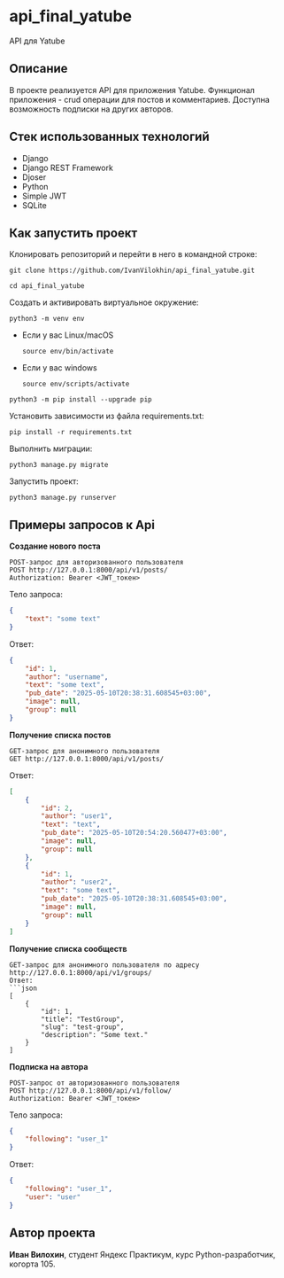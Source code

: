 # api_final_yatube
 API для Yatube

## Описание
В проекте реализуется API для приложения Yatube. Функционал приложения - crud операции для постов и комментариев.
Доступна возможность подписки на других авторов.

## Стек использованных технологий
- Django
- Django REST Framework
- Djoser
- Python
- Simple JWT
- SQLite

## Как запустить проект

Клонировать репозиторий и перейти в него в командной строке:

```
git clone https://github.com/IvanVilokhin/api_final_yatube.git

```

```
cd api_final_yatube
```

Cоздать и активировать виртуальное окружение:

```
python3 -m venv env
```

* Если у вас Linux/macOS

    ```
    source env/bin/activate
    ```

* Если у вас windows

    ```
    source env/scripts/activate
    ```

```
python3 -m pip install --upgrade pip
```

Установить зависимости из файла requirements.txt:

```
pip install -r requirements.txt
```

Выполнить миграции:

```
python3 manage.py migrate
```

Запустить проект:

```
python3 manage.py runserver
```
## Примеры запросов к Api

**Создание нового поста**
```
POST-запрос для авторизованного пользователя
POST http://127.0.0.1:8000/api/v1/posts/
Authorization: Bearer <JWT_токен>
```
Тело запроса:
```json
{
    "text": "some text"
}
```
Ответ:
```json
{
    "id": 1,
    "author": "username",
    "text": "some text",
    "pub_date": "2025-05-10T20:38:31.608545+03:00",
    "image": null,
    "group": null
}
```

**Получение списка постов**
```
GET-запрос для анонимного пользователя
GET http://127.0.0.1:8000/api/v1/posts/
```
Ответ:
```json
[
    {
        "id": 2,
        "author": "user1",
        "text": "text",
        "pub_date": "2025-05-10T20:54:20.560477+03:00",
        "image": null,
        "group": null
    },
    {
        "id": 1,
        "author": "user2",
        "text": "some text",
        "pub_date": "2025-05-10T20:38:31.608545+03:00",
        "image": null,
        "group": null
    }
]
```
**Получение списка сообществ**

```
GET-запрос для анонимного пользователя по адресу http://127.0.0.1:8000/api/v1/groups/ 
Ответ:
```json
[
    {
        "id": 1,
        "title": "TestGroup",
        "slug": "test-group",
        "description": "Some text."
    }
]
```
**Подписка на автора**
```
POST-запрос от авторизованного пользователя
POST http://127.0.0.1:8000/api/v1/follow/
Authorization: Bearer <JWT_токен>
```
Тело запроса:
```json
{
    "following": "user_1"
}
```
Ответ:
```json
{
    "following": "user_1",
    "user": "user"
}
```
## Автор проекта
**Иван Вилохин**, 
студент Яндекс Практикум,
курс Python-разработчик,
когорта 105.